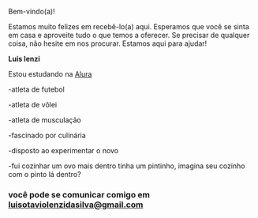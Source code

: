 Bem-vindo(a)!

Estamos muito felizes em recebê-lo(a) aqui. Esperamos que você se sinta em casa e aproveite tudo o que temos a oferecer. Se precisar de qualquer coisa, não hesite em nos procurar. Estamos aqui para ajudar!

**Luis lenzi**

Estou estudando na [Alura](https://www.alura.com.br/)

-atleta de futebol

-atleta de vôlei 

-atleta de musculação

-fascinado por culinária

-disposto ao experimentar o novo

-fui cozinhar um ovo mais dentro tinha um pintinho, imagina seu cozinho com o pinto lá dentro?

### você pode se comunicar comigo em luisotaviolenzidasilva@gmail.com

